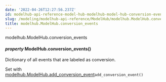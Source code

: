 ```yaml
---
date: '2022-04-26T12:27:56.237Z'
id: modelhub-api-reference-model-hub-modelhub-model-hub-conversion-events
slug: /modeling/modelhub-api-reference/ModelHub/modelhub.ModelHub.conversion-events/
title: modelhub.ModelHub.conversion_events
---
```


modelhub.ModelHub.conversion_events


#### _property_ ModelHub.conversion_events()
Dictionary of all events that are labeled as conversion.

Set with [modelhub.ModelHub.add_conversion_event](#modelhub.ModelHub.add_conversion_event)`add_conversion_event()`

<!-- !! processed by numpydoc !! -->
